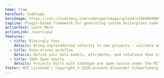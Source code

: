 ```yaml
---
home: true
heroText: Codotype
heroImage: https://res.cloudinary.com/codotype/image/upload/v1560045005/tech-logos/codotype.png
tagline: Plugin-based framework for generating custom boilerplate code and scaffolding
actionText: Learn More
actionLink: /overview/
features:
  - title: Blazingly Fast
    details: Bring unprecedented velocity to new projects - validate and ship your product faster than ever before
  - title: Data-driven workflow
    details: Define your data models, attributes, and relations that Codotype user to generate boilerplate code and scaffolding.
  - title: 100% Open Source
    details: Projects built with Codotype are open source under the MIT License. You can relicense the code as necessary to suit your needs
footer: MIT Licensed | Copyright © 2020-present Alexander Schwartzberg
---
```

